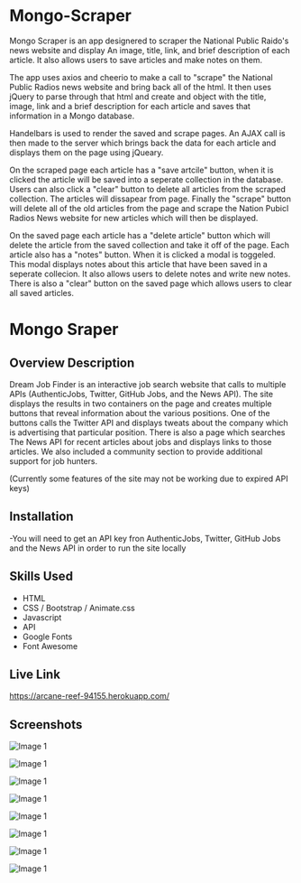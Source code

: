 # Mongo-Scraper


Mongo Scraper is an app designered to scraper the National Public Raido's news website and display An image, title, link, and brief description of each article. It also allows users to save articles and make notes on them. 

The app uses axios and cheerio to make a call to "scrape" the National Public Radios news website and bring back all of the html. It then uses jQuery to parse through that html and create and object with the title, image, link and a brief description for each article and saves that information in a Mongo database.

Handelbars is used to render the saved and scrape pages. An AJAX call is then made to the server which brings back the data for each article and displays them on the page using jQueary. 

On the scraped page each article has a "save artcile" button, when it is clicked the article will be saved into a seperate collection in the database. Users can also click a "clear" button to delete all articles from the scraped collection. The articles will dissapear from page. Finally the "scrape" button will delete all of the old articles from the page and scrape the Nation Pubicl Radios News website for new articles which will then be displayed. 

On the saved page each article has a "delete article" button which will delete the article from the saved collection and take it off of the page. Each article also has a "notes" button. When it is clicked a modal is toggeled. This modal displays notes about this article that have been saved in a seperate collecion. It also allows users to delete notes and write new notes. There is also a "clear" button on the saved page which allows users to clear all saved articles.


Mongo Sraper
========== 

Overview Description
--------------------

Dream Job Finder is an interactive job search website that calls to multiple APIs (AuthenticJobs, Twitter, GitHub Jobs, and the News API). The site displays the results in two containers on the page and creates multiple buttons that reveal information about the various positions. One of the buttons calls the Twitter API and displays tweats about the company which is advertising that particular position. There is also a page which searches The News API for recent articles about jobs and displays links to those articles. We also included a community section to provide additional support for job hunters. 

(Currently some features of the site may not be working due to expired API keys)


Installation
-----------------

-You will need to get an API key fron AuthenticJobs, Twitter, GitHub Jobs and the News API in order to run the site locally


Skills Used
-----------


- HTML 
- CSS / Bootstrap / Animate.css
- Javascript
- API 
- Google Fonts
- Font Awesome



Live Link
----------------

https://arcane-reef-94155.herokuapp.com/

Screenshots
-----------

![Image 1](/client/src/images/ScreenshotHome.png)

![Image 1](/client/src/images/ScreenshotLogin.png)

![Image 1](/client/src/images/ScreenshotItinForm.png)

![Image 1](/client/src/images/ScreenshotItinAction.png)

![Image 1](/client/src/images/ScreenshotPhotos.png)

![Image 1](/client/src/images/ScreenshotWeather.png)

![Image 1](/client/src/images/ScreenshotFlight.png)

![Image 1](/client/src/images/ScreenshotHotels.png)
